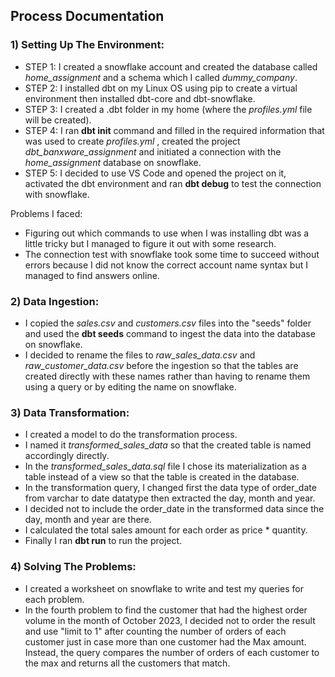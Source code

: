 ## Process Documentation

### 1) Setting Up The Environment:
   - STEP 1: I created a snowflake account and created the database called _home_assignment_ and a schema which I called _dummy_company_.
   - STEP 2: I installed dbt on my Linux OS using pip to create a virtual environment then installed dbt-core and dbt-snowflake.
   - STEP 3: I created a .dbt folder in my home (where the _profiles.yml_ file will be created).
   - STEP 4: I ran **dbt init** command and filled in the required information that was used to create _profiles.yml_ , created the project _dbt_banxware_assignment_ and initiated a connection with the _home_assignment_ database on snowflake.
   - STEP 5: I decided to use VS Code and opened the project on it, activated the dbt environment and ran **dbt debug** to test the connection with snowflake.
   
   Problems I faced:
   - Figuring out which commands to use when I was installing dbt was a little tricky but I managed to figure it out with some research.
   - The connection test with snowflake took some time to succeed without errors because I did not know the correct account name syntax but I managed to find answers online.

### 2) Data Ingestion:
   - I copied the _sales.csv_ and _customers.csv_ files into the "seeds" folder and used the **dbt seeds** command to ingest the data into the database on snowflake.
   - I decided to rename the files to _raw_sales_data.csv_ and _raw_customer_data.csv_ before the ingestion so that the tables are created directly with these names rather than having to rename them using a query or by editing the name on snowflake.  

### 3) Data Transformation:
   - I created a model to do the transformation process.
   - I named it _transformed_sales_data_ so that the created table is named accordingly directly.
   - In the _transformed_sales_data.sql_ file I chose its materialization as a table instead of a view so that the table is created in the database.
   - In the transformation query, I changed first the data type of order_date from varchar to date datatype then extracted the day, month and year.
   - I decided not to include the order_date in the transformed data since the day, month and year are there.
   - I calculated the total sales amount for each order as price * quantity.
   - Finally I ran **dbt run** to run the project.

### 4) Solving The Problems:
   - I created a worksheet on snowflake to write and test my queries for each problem.
   - In the fourth problem to find the customer that had the highest order volume in the month of October 2023, I decided not to order the result and use "limit to 1" after counting the number of orders of each customer just in case more than one customer had the Max amount. Instead, the query compares the number of orders of each customer to the max and returns all the customers that match.
